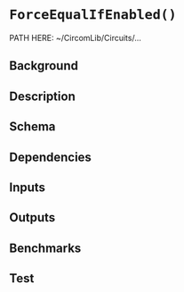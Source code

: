 # `ForceEqualIfEnabled()`

PATH HERE: ~/CircomLib/Circuits/... 

## Background

## Description

## Schema

## Dependencies

## Inputs

## Outputs

## Benchmarks 

## Test